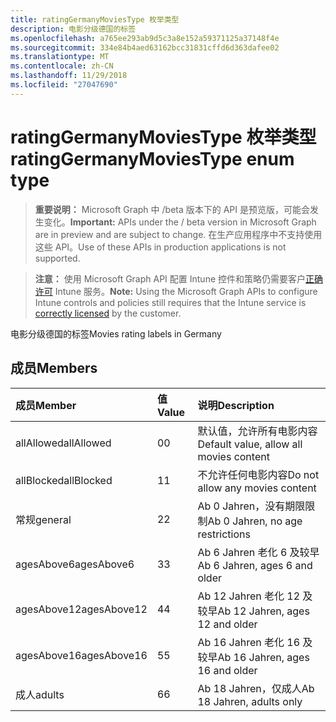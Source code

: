 ```yaml
---
title: ratingGermanyMoviesType 枚举类型
description: 电影分级德国的标签
ms.openlocfilehash: a765ee293ab9d5c3a8e152a59371125a37148f4e
ms.sourcegitcommit: 334e84b4aed63162bcc31831cffd6d363dafee02
ms.translationtype: MT
ms.contentlocale: zh-CN
ms.lasthandoff: 11/29/2018
ms.locfileid: "27047690"
---
```

# <a name="ratinggermanymoviestype-enum-type"></a><span data-ttu-id="2bdf9-103">ratingGermanyMoviesType 枚举类型</span><span class="sxs-lookup"><span data-stu-id="2bdf9-103">ratingGermanyMoviesType enum type</span></span>

> <span data-ttu-id="2bdf9-104">**重要说明：** Microsoft Graph 中 /beta 版本下的 API 是预览版，可能会发生变化。</span><span class="sxs-lookup"><span data-stu-id="2bdf9-104">**Important:** APIs under the / beta version in Microsoft Graph are in preview and are subject to change.</span></span> <span data-ttu-id="2bdf9-105">在生产应用程序中不支持使用这些 API。</span><span class="sxs-lookup"><span data-stu-id="2bdf9-105">Use of these APIs in production applications is not supported.</span></span>

> <span data-ttu-id="2bdf9-106">**注意：** 使用 Microsoft Graph API 配置 Intune 控件和策略仍需要客户[正确许可](https://go.microsoft.com/fwlink/?linkid=839381) Intune 服务。</span><span class="sxs-lookup"><span data-stu-id="2bdf9-106">**Note:** Using the Microsoft Graph APIs to configure Intune controls and policies still requires that the Intune service is [correctly licensed](https://go.microsoft.com/fwlink/?linkid=839381) by the customer.</span></span>

<span data-ttu-id="2bdf9-107">电影分级德国的标签</span><span class="sxs-lookup"><span data-stu-id="2bdf9-107">Movies rating labels in Germany</span></span>
## <a name="members"></a><span data-ttu-id="2bdf9-108">成员</span><span class="sxs-lookup"><span data-stu-id="2bdf9-108">Members</span></span>
|<span data-ttu-id="2bdf9-109">成员</span><span class="sxs-lookup"><span data-stu-id="2bdf9-109">Member</span></span>|<span data-ttu-id="2bdf9-110">值</span><span class="sxs-lookup"><span data-stu-id="2bdf9-110">Value</span></span>|<span data-ttu-id="2bdf9-111">说明</span><span class="sxs-lookup"><span data-stu-id="2bdf9-111">Description</span></span>|
|:---|:---|:---|
|<span data-ttu-id="2bdf9-112">allAllowed</span><span class="sxs-lookup"><span data-stu-id="2bdf9-112">allAllowed</span></span>|<span data-ttu-id="2bdf9-113">0</span><span class="sxs-lookup"><span data-stu-id="2bdf9-113">0</span></span>|<span data-ttu-id="2bdf9-114">默认值，允许所有电影内容</span><span class="sxs-lookup"><span data-stu-id="2bdf9-114">Default value, allow all movies content</span></span>|
|<span data-ttu-id="2bdf9-115">allBlocked</span><span class="sxs-lookup"><span data-stu-id="2bdf9-115">allBlocked</span></span>|<span data-ttu-id="2bdf9-116">1</span><span class="sxs-lookup"><span data-stu-id="2bdf9-116">1</span></span>|<span data-ttu-id="2bdf9-117">不允许任何电影内容</span><span class="sxs-lookup"><span data-stu-id="2bdf9-117">Do not allow any movies content</span></span>|
|<span data-ttu-id="2bdf9-118">常规</span><span class="sxs-lookup"><span data-stu-id="2bdf9-118">general</span></span>|<span data-ttu-id="2bdf9-119">2</span><span class="sxs-lookup"><span data-stu-id="2bdf9-119">2</span></span>|<span data-ttu-id="2bdf9-120">Ab 0 Jahren，没有期限限制</span><span class="sxs-lookup"><span data-stu-id="2bdf9-120">Ab 0 Jahren, no age restrictions</span></span>|
|<span data-ttu-id="2bdf9-121">agesAbove6</span><span class="sxs-lookup"><span data-stu-id="2bdf9-121">agesAbove6</span></span>|<span data-ttu-id="2bdf9-122">3</span><span class="sxs-lookup"><span data-stu-id="2bdf9-122">3</span></span>|<span data-ttu-id="2bdf9-123">Ab 6 Jahren 老化 6 及较早</span><span class="sxs-lookup"><span data-stu-id="2bdf9-123">Ab 6 Jahren, ages 6 and older</span></span>|
|<span data-ttu-id="2bdf9-124">agesAbove12</span><span class="sxs-lookup"><span data-stu-id="2bdf9-124">agesAbove12</span></span>|<span data-ttu-id="2bdf9-125">4</span><span class="sxs-lookup"><span data-stu-id="2bdf9-125">4</span></span>|<span data-ttu-id="2bdf9-126">Ab 12 Jahren 老化 12 及较早</span><span class="sxs-lookup"><span data-stu-id="2bdf9-126">Ab 12 Jahren, ages 12 and older</span></span>|
|<span data-ttu-id="2bdf9-127">agesAbove16</span><span class="sxs-lookup"><span data-stu-id="2bdf9-127">agesAbove16</span></span>|<span data-ttu-id="2bdf9-128">5</span><span class="sxs-lookup"><span data-stu-id="2bdf9-128">5</span></span>|<span data-ttu-id="2bdf9-129">Ab 16 Jahren 老化 16 及较早</span><span class="sxs-lookup"><span data-stu-id="2bdf9-129">Ab 16 Jahren, ages 16 and older</span></span>|
|<span data-ttu-id="2bdf9-130">成人</span><span class="sxs-lookup"><span data-stu-id="2bdf9-130">adults</span></span>|<span data-ttu-id="2bdf9-131">6</span><span class="sxs-lookup"><span data-stu-id="2bdf9-131">6</span></span>|<span data-ttu-id="2bdf9-132">Ab 18 Jahren，仅成人</span><span class="sxs-lookup"><span data-stu-id="2bdf9-132">Ab 18 Jahren, adults only</span></span>|





